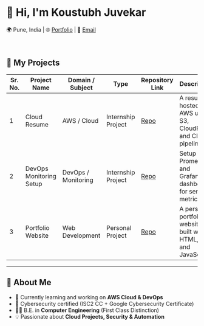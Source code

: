 # 👋 Hi, I'm Koustubh Juvekar  

   🌍 Pune, India | 
   🌐 <a href="https://www.koustubh18.site" target="_blank">Portfolio</a> | 
   📧 <a href="mailto:koustubhjuvekar07@gmail.com">Email</a>

<br>

## 📑 My Projects
   <table>
     <thead>
       <tr>
         <th>Sr. No.</th>
         <th>Project Name</th>
         <th>Domain / Subject</th>
         <th>Type</th>
         <th>Repository Link</th>
         <th>Description</th>
       </tr>
     </thead>
     <tbody>
       <tr>
         <td>1</td>
         <td>Cloud Resume</td>
         <td>AWS / Cloud</td>
         <td>Internship Project</td>
         <td><a href="https://github.com/username/cloud-resume" target="_blank">Repo</a></td>
         <td>A resume hosted on AWS using S3, CloudFront, and CI/CD pipeline.</td>
       </tr>
       <tr>
         <td>2</td>
         <td>DevOps Monitoring Setup</td>
         <td>DevOps / Monitoring</td>
         <td>Internship Project</td>
         <td><a href="https://github.com/username/devops-monitoring" target="_blank">Repo</a></td>
         <td>Setup of Prometheus and Grafana dashboards for server metrics.</td>
       </tr>
       <tr>
         <td>3</td>
         <td>Portfolio Website</td>
         <td>Web Development</td>
         <td>Personal Project</td>
         <td><a href="https://github.com/username/portfolio" target="_blank">Repo</a></td>
         <td>A personal portfolio website built with HTML, CSS, and JavaScript.</td>
       </tr>
     </tbody>
   </table>




---

## 🚀 About Me  
- 🌱 Currently learning and working on **AWS Cloud & DevOps**  
- 🔐 Cybersecurity certified (ISC2 CC + Google Cybersecurity Certificate)  
- 👨‍🎓 B.E. in **Computer Engineering** (First Class Distinction)  
- 💡 Passionate about **Cloud Projects, Security & Automation**  
